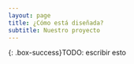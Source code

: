 ```yaml
---
layout: page
title: ¿Cómo está diseñada?
subtitle: Nuestro proyecto
---
```


{: .box-success}TODO: escribir esto
